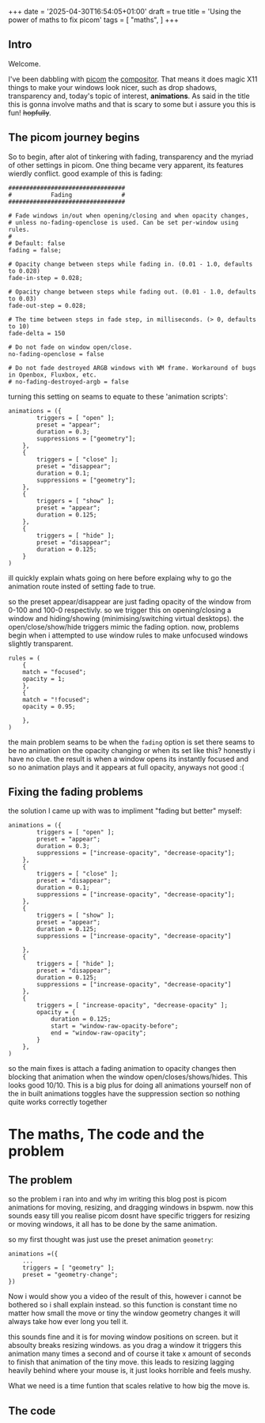 +++
date = '2025-04-30T16:54:05+01:00'
draft = true
title = 'Using the power of maths to fix picom'
tags = [
    "maths",
]
+++

## Intro

Welcome.

I've been dabbling with [picom](https://github.com/yshui/picom) the [compositor](https://en.wikipedia.org/wiki/Compositing_manager). That means it does magic X11 things to make
your windows look nicer, such as drop shadows, transparency and, today's topic of interest, __animations__. As said in the title this is gonna involve maths and that is scary to some
but i assure you this is fun! ~~hopfully~~.



## The picom journey begins
So to begin, after alot of tinkering with fading, transparency and the myriad of other settings in picom. One thing became
very apparent, its features wierdly conflict. good example of this is fading:

```text {linenos=inline}
#################################
#           Fading              #
#################################

# Fade windows in/out when opening/closing and when opacity changes,
# unless no-fading-openclose is used. Can be set per-window using rules.
#
# Default: false
fading = false;

# Opacity change between steps while fading in. (0.01 - 1.0, defaults to 0.028)
fade-in-step = 0.028;

# Opacity change between steps while fading out. (0.01 - 1.0, defaults to 0.03)
fade-out-step = 0.028;

# The time between steps in fade step, in milliseconds. (> 0, defaults to 10)
fade-delta = 150

# Do not fade on window open/close.
no-fading-openclose = false

# Do not fade destroyed ARGB windows with WM frame. Workaround of bugs in Openbox, Fluxbox, etc.
# no-fading-destroyed-argb = false

```


turning this setting on seams to equate to these 'animation scripts':

```text {linenos=inline}
animations = ({
        triggers = [ "open" ];
        preset = "appear";
        duration = 0.3;
        suppressions = ["geometry"];
    },
    {
        triggers = [ "close" ];
        preset = "disappear";
        duration = 0.1;
        suppressions = ["geometry"];
    },
    {
        triggers = [ "show" ];
        preset = "appear";
        duration = 0.125;
    },
    {
        triggers = [ "hide" ];
        preset = "disappear";
        duration = 0.125;
    }
)
```

ill quickly explain whats going on here before explaing why to go the animation route insted of setting fade to true.

so the preset appear/disappear are just fading opacity of the window from 0-100 and 100-0 respectivly. so we trigger this on opening/closing a window and hiding/showing
(minimising/switching virtual desktops). the open/close/show/hide triggers mimic the fading option.
now, problems begin when i attempted to use window rules to make unfocused windows slightly transparent.

```text {linenos=inline}
rules = (
    {
    match = "focused";
    opacity = 1;
    },
    {
    match = "!focused";
    opacity = 0.95;

    },
)
```
the main problem seams to be when the `fading` option is set there seams to be no animation on the opacity changing or when its set like this? honestly i have no clue.
the result is when a window opens its instantly focused and so no animation plays and it appears at full opacity, anyways not good :(


## Fixing the fading problems


the solution I came up with was to impliment "fading but better" myself:

```text {linenos=inline}
animations = ({
        triggers = [ "open" ];
        preset = "appear";
        duration = 0.3;
        suppressions = ["increase-opacity", "decrease-opacity"];
    },
    {
        triggers = [ "close" ];
        preset = "disappear";
        duration = 0.1;
        suppressions = ["increase-opacity", "decrease-opacity"];
    },
    {
        triggers = [ "show" ];
        preset = "appear";
        duration = 0.125;
        suppressions = ["increase-opacity", "decrease-opacity"]

    },
    {
        triggers = [ "hide" ];
        preset = "disappear";
        duration = 0.125;
        suppressions = ["increase-opacity", "decrease-opacity"]
    },
    {
        triggers = [ "increase-opacity", "decrease-opacity" ];
        opacity = {
            duration = 0.125;
            start = "window-raw-opacity-before";
            end = "window-raw-opacity";
        }
    },
)
```

so the main fixes is attach a fading animation to opacity changes then blocking that animation when the window open/closes/shows/hides. This looks good 10/10.
This is a big plus for doing all animations yourself non of the in built animations toggles have the suppression section so nothing quite works correctly together

# The maths, The code and the problem

## The problem

so the problem i ran into and why im writing this blog post is picom animations for moving, resizing, and dragging windows in bspwm.
now this sounds easy till you realise picom dosnt have specific triggers for resizing or moving windows, it all has to be done by the same animation.

so my first thought was just use the preset animation `geometry`:

```text {linenos=inline}
animations =({
    ...
    triggers = [ "geometry" ];
    preset = "geometry-change";
})
```

Now i would show you a video of the result of this, however i cannot be bothered so i shall explain instead. so this function is constant time no matter how small the move or tiny the window geometry changes it will always take how ever long you tell it.

this sounds fine and it is for moving window positions on screen. but it absoulty breaks resizing windows. as you drag a window it triggers this animation many times a second and of course it take x amount of seconds to finish that animation of the tiny move. this leads to resizing lagging heavily behind where your mouse is, it just looks horrible and feels mushy.

What we need is a time funtion that scales relative to how big the move is.

## The code

